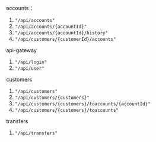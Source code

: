 accounts：

1. `"/api/accounts"`
2. `"/api/accounts/{accountId}"`
3. `"/api/accounts/{accountId}/history"`
4. `"/api/customers/{customerId}/accounts"`

api-gateway

1. `"/api/login"`
2. `"/api/user"`

customers

1. `"/api/customers"`
2. `"/api/customers/{customers}"`
3. `"/api/customers/{customers}/toaccounts/{accountId}"`
4. `"/api/customers/{customers}/toaccounts"`

transfers

1. `"/api/transfers"`



